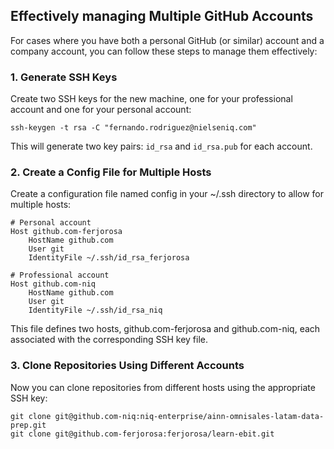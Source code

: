 ## Effectively managing Multiple GitHub Accounts

For cases where you have both a personal GitHub (or similar) account and a company account, you can follow these steps to manage them effectively:

### 1. Generate SSH Keys

Create two SSH keys for the new machine, one for your professional account and one for your personal account:

```
ssh-keygen -t rsa -C "fernando.rodriguez@nielseniq.com"
```

This will generate two key pairs: `id_rsa` and `id_rsa.pub` for each account.

### 2. Create a Config File for Multiple Hosts

Create a configuration file named config in your ~/.ssh directory to allow for multiple hosts:

```
# Personal account
Host github.com-ferjorosa
	HostName github.com
	User git
	IdentityFile ~/.ssh/id_rsa_ferjorosa

# Professional account
Host github.com-niq
	HostName github.com
	User git
	IdentityFile ~/.ssh/id_rsa_niq
```

This file defines two hosts, github.com-ferjorosa and github.com-niq, each associated with the corresponding SSH key file.

### 3. Clone Repositories Using Different Accounts

Now you can clone repositories from different hosts using the appropriate SSH key:

```
git clone git@github.com-niq:niq-enterprise/ainn-omnisales-latam-data-prep.git
git clone git@github.com-ferjorosa:ferjorosa/learn-ebit.git
```

